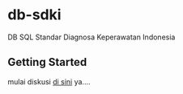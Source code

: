 # db-sdki
DB SQL Standar Diagnosa Keperawatan Indonesia

## Getting Started
mulai diskusi [di sini](https://github.com/dhilim/db-sdki/discussions/1) ya....
